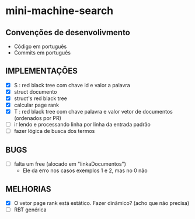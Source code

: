 # mini-machine-search

## Convenções de desenvolivmento
- Código em português
- Commits em português

## IMPLEMENTAÇÕES
- [x] S : red black tree com chave id e valor a palavra
- [x] struct documento
- [x] struct's red black tree
- [x] calcular page rank
- [x] T : red black tree com chave palavra e valor vetor de documentos (ordenados por PR)
- [ ] ir lendo e processando linha por linha da entrada padrão
- [ ] fazer lógica de busca dos termos

## BUGS
- [ ] falta um free (alocado em "linkaDocumentos")
  - Ele da erro nos casos exemplos 1 e 2, mas no 0 não

## MELHORIAS
- [x] O vetor page rank está estático. Fazer dinâmico? (acho que não precisa)
- [ ] RBT genérica